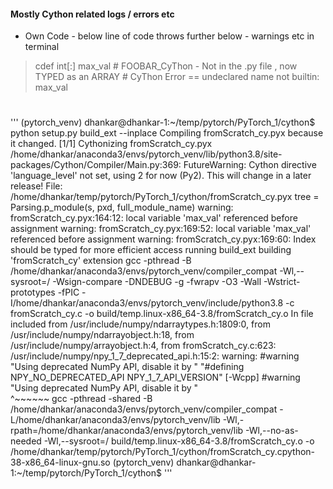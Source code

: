 #### Mostly Cython related logs / errors etc 

- Own Code - below line of code throws further below - warnings etc in terminal
> cdef int[:] max_val # FOOBAR_CyThon - Not in the .py file , now TYPED as an ARRAY
        # CyThon Error == undeclared name not builtin: max_val

#

'''
(pytorch_venv) dhankar@dhankar-1:~/temp/pytorch/PyTorch_1/cython$ python setup.py build_ext --inplace
Compiling fromScratch_cy.pyx because it changed.
[1/1] Cythonizing fromScratch_cy.pyx
/home/dhankar/anaconda3/envs/pytorch_venv/lib/python3.8/site-packages/Cython/Compiler/Main.py:369: FutureWarning: Cython directive 'language_level' not set, using 2 for now (Py2). This will change in a later release! File: /home/dhankar/temp/pytorch/PyTorch_1/cython/fromScratch_cy.pyx
  tree = Parsing.p_module(s, pxd, full_module_name)
warning: fromScratch_cy.pyx:164:12: local variable 'max_val' referenced before assignment
warning: fromScratch_cy.pyx:169:52: local variable 'max_val' referenced before assignment
warning: fromScratch_cy.pyx:169:60: Index should be typed for more efficient access
running build_ext
building 'fromScratch_cy' extension
gcc -pthread -B /home/dhankar/anaconda3/envs/pytorch_venv/compiler_compat -Wl,--sysroot=/ -Wsign-compare -DNDEBUG -g -fwrapv -O3 -Wall -Wstrict-prototypes -fPIC -I/home/dhankar/anaconda3/envs/pytorch_venv/include/python3.8 -c fromScratch_cy.c -o build/temp.linux-x86_64-3.8/fromScratch_cy.o
In file included from /usr/include/numpy/ndarraytypes.h:1809:0,
                 from /usr/include/numpy/ndarrayobject.h:18,
                 from /usr/include/numpy/arrayobject.h:4,
                 from fromScratch_cy.c:623:
/usr/include/numpy/npy_1_7_deprecated_api.h:15:2: warning: #warning "Using deprecated NumPy API, disable it by " "#defining NPY_NO_DEPRECATED_API NPY_1_7_API_VERSION" [-Wcpp]
 #warning "Using deprecated NumPy API, disable it by " \
  ^~~~~~~
gcc -pthread -shared -B /home/dhankar/anaconda3/envs/pytorch_venv/compiler_compat -L/home/dhankar/anaconda3/envs/pytorch_venv/lib -Wl,-rpath=/home/dhankar/anaconda3/envs/pytorch_venv/lib -Wl,--no-as-needed -Wl,--sysroot=/ build/temp.linux-x86_64-3.8/fromScratch_cy.o -o /home/dhankar/temp/pytorch/PyTorch_1/cython/fromScratch_cy.cpython-38-x86_64-linux-gnu.so
(pytorch_venv) dhankar@dhankar-1:~/temp/pytorch/PyTorch_1/cython$ 
'''